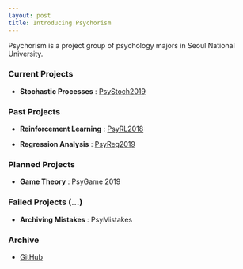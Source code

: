 ```yaml
---
layout: post
title: Introducing Psychorism
---
```


Psychorism is a project group of psychology majors in Seoul National University. 

### Current Projects

* **Stochastic Processes** : [PsyStoch2019](https://github.com/Psychorism/psyStoch)

### Past Projects

* **Reinforcement Learning** : [PsyRL2018](https://github.com/Psychorism/psyRL2018)

* **Regression Analysis** : [PsyReg2019](https://github.com/Psychorism/psyReg2019)

### Planned Projects

* **Game Theory** : PsyGame 2019

### Failed Projects (...)

* **Archiving Mistakes** : PsyMistakes

### Archive

* [GitHub](https://github.com/Psychorism/)
